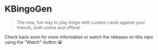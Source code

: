 # KBingoGen

> The new, fun way to play bingo with custom cards against your friends, both online and offline!

Check back soon for more information or watch the releases on this repo using the "Watch"-button 😀
